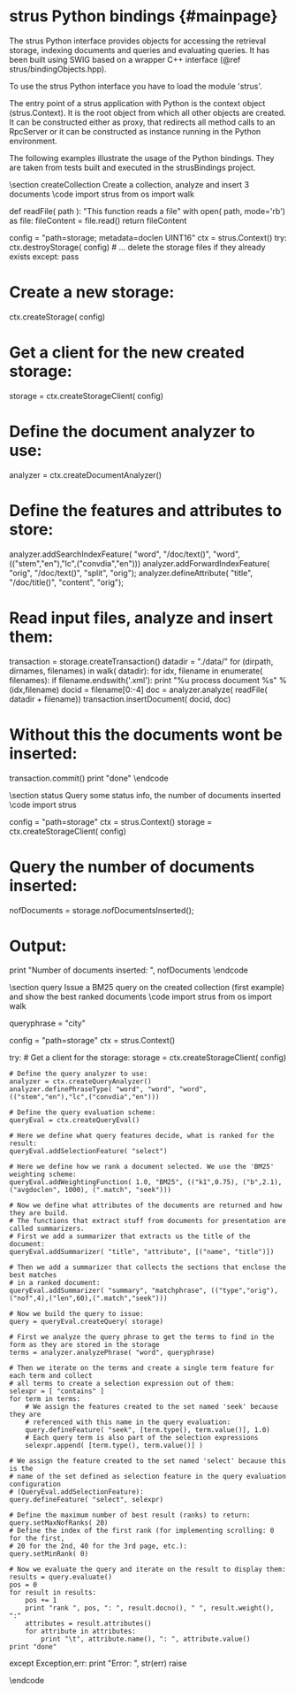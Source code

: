strus Python bindings	 {#mainpage}
=====================

The strus Python interface provides objects for accessing the 
retrieval storage, indexing documents and queries and evaluating queries.
It has been built using SWIG based on a wrapper C++ interface (@ref strus/bindingObjects.hpp).

To use the strus Python interface you have to load the module 'strus'.

The entry point of a strus application with Python is the context object (strus.Context).
It is the root object from which all other objects are created.
It can be constructed either as proxy, that redirects all method calls to an RpcServer
or it can be constructed as instance running in the Python environment.

The following examples illustrate the usage of the Python bindings.
They are taken from tests built and executed in the strusBindings project.

\section createCollection Create a collection, analyze and insert 3 documents 
\code
import strus
from os import walk

def readFile( path ):
	"This function reads a file"
	with open( path, mode='rb') as file:
		fileContent = file.read()
	return fileContent

config = "path=storage; metadata=doclen UINT16"
ctx = strus.Context()
try:
	ctx.destroyStorage( config)
	# ... delete the storage files if they already exists
except:
	pass

# Create a new storage:
ctx.createStorage( config)
# Get a client for the new created storage:
storage = ctx.createStorageClient( config)

# Define the document analyzer to use:
analyzer = ctx.createDocumentAnalyzer()

# Define the features and attributes to store:
analyzer.addSearchIndexFeature( "word", "/doc/text()", "word", (("stem","en"),"lc",("convdia","en")))
analyzer.addForwardIndexFeature( "orig", "/doc/text()", "split", "orig");
analyzer.defineAttribute( "title", "/doc/title()", "content", "orig");

# Read input files, analyze and insert them:
transaction = storage.createTransaction()
datadir = "./data/"
for (dirpath, dirnames, filenames) in walk( datadir):
	for idx, filename in enumerate( filenames):
		if filename.endswith('.xml'):
			print "%u process document %s" % (idx,filename)
			docid = filename[0:-4]
			doc = analyzer.analyze( readFile( datadir + filename))
			transaction.insertDocument( docid, doc)

# Without this the documents wont be inserted:
transaction.commit()
print "done"
\endcode

\section status Query some status info, the number of documents inserted
\code
import strus

config = "path=storage"
ctx = strus.Context()
storage = ctx.createStorageClient( config)
# Query the number of documents inserted:
nofDocuments = storage.nofDocumentsInserted();
# Output:
print "Number of documents inserted: ", nofDocuments
\endcode

\section query Issue a BM25 query on the created collection (first example) and show the best ranked documents
\code
import strus
from os import walk

queryphrase = "city"

config = "path=storage"
ctx = strus.Context()

try:
	# Get a client for the storage:
	storage = ctx.createStorageClient( config)
	
	# Define the query analyzer to use:
	analyzer = ctx.createQueryAnalyzer()
	analyzer.definePhraseType( "word", "word", "word", (("stem","en"),"lc",("convdia","en")))
	
	# Define the query evaluation scheme:
	queryEval = ctx.createQueryEval()
	
	# Here we define what query features decide, what is ranked for the result:
	queryEval.addSelectionFeature( "select")
	
	# Here we define how we rank a document selected. We use the 'BM25' weighting scheme:
	queryEval.addWeightingFunction( 1.0, "BM25", (("k1",0.75), ("b",2.1), ("avgdoclen", 1000), (".match", "seek")))
	
	# Now we define what attributes of the documents are returned and how they are build.
	# The functions that extract stuff from documents for presentation are called summarizers.
	# First we add a summarizer that extracts us the title of the document:
	queryEval.addSummarizer( "title", "attribute", [("name", "title")])
	
	# Then we add a summarizer that collects the sections that enclose the best matches 
	# in a ranked document:
	queryEval.addSummarizer( "summary", "matchphrase", (("type","orig"),("nof",4),("len",60),(".match","seek")))
	
	# Now we build the query to issue:
	query = queryEval.createQuery( storage)

	# First we analyze the query phrase to get the terms to find in the form as they are stored in the storage
	terms = analyzer.analyzePhrase( "word", queryphrase)

	# Then we iterate on the terms and create a single term feature for each term and collect
	# all terms to create a selection expression out of them:
	selexpr = [ "contains" ]
	for term in terms:
		# We assign the features created to the set named 'seek' because they are 
		# referenced with this name in the query evaluation:
		query.defineFeature( "seek", [term.type(), term.value()], 1.0)
		# Each query term is also part of the selection expressions
		selexpr.append( [term.type(), term.value()] )

	# We assign the feature created to the set named 'select' because this is the
	# name of the set defined as selection feature in the query evaluation configuration
	# (QueryEval.addSelectionFeature):
	query.defineFeature( "select", selexpr)

	# Define the maximum number of best result (ranks) to return:
	query.setMaxNofRanks( 20)
	# Define the index of the first rank (for implementing scrolling: 0 for the first, 
	# 20 for the 2nd, 40 for the 3rd page, etc.):
	query.setMinRank( 0)
	
	# Now we evaluate the query and iterate on the result to display them:
	results = query.evaluate()
	pos = 0
	for result in results:
		pos += 1
		print "rank ", pos, ": ", result.docno(), " ", result.weight(), ":"
		attributes = result.attributes()
		for attribute in attributes:
			print "\t", attribute.name(), ": ", attribute.value()
	print "done"
except Exception,err:
	print "Error: ", str(err)
	raise

\endcode



